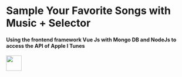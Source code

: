 <h1>Sample Your Favorite Songs with Music + Selector</h1>

<h4>Using the frontend framework Vue Js with Mongo DB and NodeJs to access the API of Apple I Tunes</h4>

<img src="smiley.gif" height="42" width="42">
